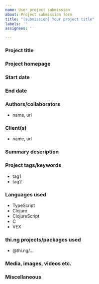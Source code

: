 ```yaml
---
name: User project submission
about: Project submission form
title: "[submission] Your project title"
labels: ''
assignees: ''

---
```


<!-- please DO NOT edit the headings! -->
### Project title


### Project homepage


### Start date
<!-- please use ISO8601, e.g. 2019-01-23 -->


### End date
<!-- please use ISO8601, e.g. 2019-01-23, leave empty for ongoing -->


### Authors/collaborators
<!-- one per line -->

- name, url

### Client(s)
<!-- one per line -->

- name, url

### Summary description
<!-- markdown ok, please no more than a paragraph -->


### Project tags/keywords
<!-- one per line -->

- tag1
- tag2

### Languages used
<!-- one per line, add/remove as applicable -->

- TypeScript
- Clojure
- ClojureScript
- C
- VEX

### thi.ng projects/packages used
<!-- one per line -->

- @thi.ng/...

### Media, images, videos etc.
<!--
please attach no more than 5 images to this issue
each image should be at least 640x640 pixels, PNG preferred
each image will be cropped to square during later processing
videos should be uploaded to YouTube or Vimeo, include URL instead
-->


### Miscellaneous
